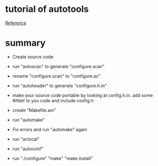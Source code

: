 # tutorial of autotools

[Reference](http://markuskimius.wikidot.com/programming:tut:autotools)

# summary

* Create source code

* run "autoscan" to generate "configure.scan"

* rename "configure.scan" to "configure.ac"

* run "autoheader" to generate "configure.h.in"

* make your source code portable by looking at config.h.in. add some #ifdef to you code and include config.h

* create "Makefile.am"

* run "automake"

* Fix errors and run "automake" again

* run "aclocal"

* run "autoconf"

* run "./configure" "make" "make install"